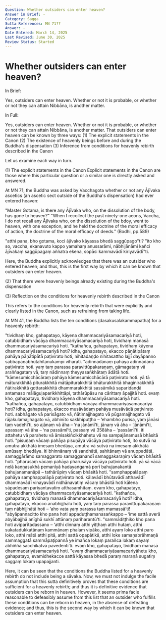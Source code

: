 ```yaml
---
Question: Whether outsiders can enter heaven?
Answer in Brief: -
Category: Sagga
Sutta References: MN 71??
Answer: -
Date Entered: March 14, 2025
Last Revised: June 30, 2025
Review Status: Started
---
```


# Whether outsiders can enter heaven?

In Brief:

Yes, outsiders can enter heaven. Whether or not it is probable, or whether or not they can attain Nibbāna, is another matter<!-- insert link to article on this -->.

In Full:

Yes, outsiders can enter heaven. Whether or not it is probable, or whether or not they can attain Nibbāna, is another matter<!-- insert link to article on this -->. That outsiders can enter heaven can be known by three ways:
(1) The explicit statements in the Canon
(2) The existence of heavenly beings before and during the Buddha's dispensation
(3) Inference from conditions for heavenly rebirth described in the Canon

Let us examine each way in turn.

(1) The explicit statements in the Canon
Explicit statements in the Canon are those where this particular question or a similar one is directly asked and answered. 

At MN 71<!-- pts citation -->, the Buddha was asked by Vacchagota whether or not any Ājīvaka ascetics (an ascetic sect outside of the Buddha's dispensation<!-- references to further readings on the Ajivakas-->) had ever entered heaven:

"Master Gotama, is there any Ājīvaka who, on the dissolution of the body, has gone to heaven?"
"When I recollect the past ninety-one aeons, Vaccha, I do not recall any Ājīvaka who, on the dissolution of the bdoy, went to heaven, with one exception, and he held the doctrine of the moral efficacy of action, the doctrine of the moral efficacy of deeds." (Bodhi, pp.589<!-- cite properly -->)

"atthi pana, bho gotama, koci ājīvako kāyassa bhedā saggūpago"ti? 
"ito kho so, vaccha, ekanavuto kappo yamahaṃ anussarāmi, nābhijānāmi kañci ājīvakaṃ saggūpagaṃ aññatra ekena, sopāsi kammavādī kiriyavādī"ti.

Here, the Buddha explicitly acknowledges that there was an outsider who entered heaven; and thus, this is the first way by which it can be known that outsiders can enter heaven.


(2) That there were heavenly beings already existing during the Buddha's dispensation


(3) Reflection on the conditions for heavenly rebirth described in the Canon

This refers to the conditions for heavenly rebirth that were explicitly and clearly listed in the Canon, such as refraining from taking life.

At MN 41, the Buddha lists the ten conditions (dasakusalakammapatha<!-- three forms of right conduct? -->) for a heavenly rebirth:

<!-- English translation -->

"tividhaṃ kho, gahapatayo, kāyena dhammacariyāsamacariyā hoti, catubbidhaṃ vācāya dhammacariyāsamacariyā hoti, tividhaṃ manasā dhammacariyāsamacariyā hoti.
 "kathañca, gahapatayo, tividhaṃ kāyena dhammacariyāsamacariyā hoti? idha, gahapatayo, ekacco pāṇātipātaṃ pahāya pāṇātipātā paṭivirato hoti, nihitadaṇḍo nihitasattho lajjī dayāpanno sabbapāṇabhūtahitānukampī viharati.
 "adinnādānaṃ pahāya adinnādānā paṭivirato hoti. yaṃ taṃ parassa paravittūpakaraṇaṃ, gāmagataṃ vā araññagataṃ vā, taṃ nādinnaṃ theyyasaṅkhātaṃ ādātā hoti.
 "kāmesumicchācāraṃ pahāya kāmesumicchācārā paṭivirato hoti. yā tā māturakkhitā piturakkhitā mātāpiturakkhitā bhāturakkhitā bhaginirakkhitā ñātirakkhitā gottarakkhitā dhammarakkhitā sassāmikā saparidaṇḍā antamaso mālāguḷaparikkhittāpi, tathārūpāsu na cārittaṃ āpajjitā hoti. evaṃ kho, gahapatayo, tividhaṃ kāyena dhammacariyāsamacariyā hoti.
 "kathañca, gahapatayo, catubbidhaṃ vācāya dhammacariyāsamacariyā hoti? idha, gahapatayo, ekacco musāvādaṃ pahāya musāvādā paṭivirato hoti. sabhāgato vā parisāgato vā, ñātimajjhagato vā pūgamajjhagato vā rājakulamajjhagato vā, abhinīto sakkhipuṭṭho – ‘ehambho purisa, yaṃ jānāsi taṃ vadehī’ti, so ajānaṃ vā āha – ‘na jānāmī’ti, jānaṃ vā āha – ‘jānāmī’ti, apassaṃ vā āha – ‘na passāmī’ti, passaṃ vā
 358āha – ‘passāmī’ti. iti attahetu vā parahetu vā āmisakiñcikkhahetu vā na sampajānamusā bhāsitā hoti.
 "pisuṇaṃ vācaṃ pahāya pisuṇāya vācāya paṭivirato hoti, ito sutvā na amutra akkhātā imesaṃ bhedāya, amutra vā sutvā na imesaṃ akkhātā amūsaṃ bhedāya. iti bhinnānaṃ vā sandhātā, sahitānaṃ vā anuppadātā, samaggārāmo samaggarato samagganandī samaggakaraṇiṃ vācaṃ bhāsitā hoti.
 "pharusaṃ vācaṃ pahāya pharusāya vācāya paṭivirato hoti. yā sā vācā nelā kaṇṇasukhā pemanīyā hadayaṅgamā porī bahujanakantā bahujanamanāpā – tathārūpiṃ vācaṃ bhāsitā hoti.
 "samphappalāpaṃ pahāya samphappalāpā paṭivirato hoti. kālavādī bhūtavādī atthavādī dhammavādī vinayavādī nidhānavatiṃ vācaṃ bhāsitā hoti kālena sāpadesaṃ pariyantavatiṃ atthasaṃhitaṃ. evaṃ kho, gahapatayo, catubbidhaṃ vācāya dhammacariyāsamacariyā hoti.
 "kathañca, gahapatayo, tividhaṃ manasā dhammacariyāsamacariyā hoti? idha, gahapatayo, ekacco anabhijjhālu hoti, yaṃ taṃ parassa paravittūpakaraṇaṃ taṃ nābhijjhātā hoti – ‘aho vata yaṃ parassa taṃ mamassā’ti!
 "abyāpannacitto kho pana hoti appaduṭṭhamanasaṅkappo – ‘ime sattā averā abyābajjhā anīghā sukhī attānaṃ pariharantū’ti.
 "sammādiṭṭhiko kho pana hoti aviparītadassano – ‘atthi dinnaṃ atthi yiṭṭhaṃ atthi hutaṃ, atthi sukatadukkaṭānaṃ kammānaṃ phalaṃ vipāko, atthi ayaṃ loko atthi paro loko, atthi mātā atthi pitā, atthi sattā opapātikā, atthi loke samaṇabrāhmaṇā sammaggatā sammāpaṭipannā ye imañca lokaṃ parañca lokaṃ sayaṃ abhiññā sacchikatvā pavedentī’ti. evaṃ kho, gahapatayo, tividhaṃ manasā dhammacariyāsamacariyā hoti.
 "evaṃ dhammacariyāsamacariyāhetu kho, gahapatayo, evamidhekacce sattā kāyassa bhedā paraṃ maraṇā sugatiṃ saggaṃ lokaṃ upapajjanti.

 Here, it can be seen that the conditions the Buddha listed for a heavenly rebirth do not include being a sāvaka. Now, we must not indulge the facile assumption that this sutta definitively proves that these conditions are sufficient for a heavenly rebirth; and thus it is definitive evidence that outsiders can be reborn in heaven. <!-- For instance, MN 135 or 136 where the Buddha talks about good and bad people having bad and good destinations -->However, it seems prima facie reasonable to defeasibly assume from this list that an outsider who fulfills these conditions can be reborn in heaven, in the absense of defeating evidence; and thus, this is the second way by which it can be known that outsiders can enter heaven.
 




